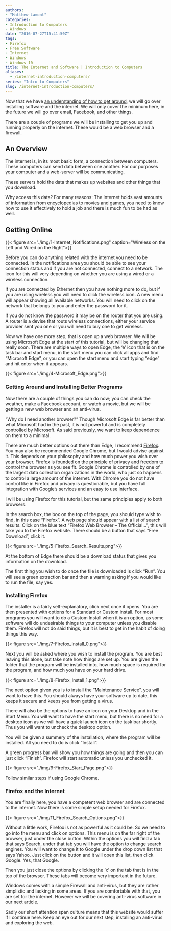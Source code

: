 ```yaml
---
authors: 
- "Matthew Lamont"
categories:
- Introduction to Computers
- Windows
date: "2016-07-27T15:41:50Z"
tags:
- Firefox
- Free Software
- Internet
- Windows
- Windows 10
title: The Internet and Software | Introduction to Computers
aliases:
  - /internet-introduction-computers/
series: "Intro to Computers"
slug: /internet-introduction-computers/
---
```


Now that we have [an understanding of how to get around](https://www.blog.mattlamont.com/windows-10-interface/), we will go over installing software and the internet. We will only cover the minimum here, in the future we will go over email, Facebook, and other things.

There are a couple of programs we will be installing to get you up and running properly on the internet. These would be a web browser and a firewall.

## An Overview

The internet is, in its most basic form, a connection between computers. These computers can send data between one another. For our purposes your computer and a web-server will be communicating.

These servers hold the data that makes up websites and other things that you download.

Why access this data? For many reasons: The Internet holds vast amounts of information from encyclopedias to movies and games, you need to know how to use it effectively to hold a job and there is much fun to be had as well.

## Getting Online

{{< figure src="./img/1-Internet_Notifications.png" caption="Wireless on the Left and Wired on the Right">}}

Before you can do anything related with the internet you need to be connected. In the notifications area you should be able to see your connection status and if you are not connected, connect to a network. The icon for this will very depending on whether you are using a wired or a wireless connection.

If you are connected by Ethernet then you have nothing more to do, but if you are using wireless you will need to click the wireless icon. A new menu will appear showing all available networks. You will need to click on the network that belongs to you and enter the password for it.

If you do not know the password it may be on the router that you are using. A router is a devise that routs wireless connections, either your service provider sent you one or you will need to buy one to get wireless.

Now we have one more step, that is open up a web browser. We will be using Microsoft Edge at the start of this tutorial, but will be changing that really soon. There are multiple ways to open Edge, the ‘e’ icon that is on the task bar and start menu, in the start menu you can click all apps and find “Microsoft Edge”, or you can open the start menu and start typing “edge” and hit enter when it appears.

{{< figure src="./img/4-Microsoft_Edge.png">}}

### Getting Around and Installing Better Programs

Now there are a couple of things you can do now; you can check the weather, make a Facebook account, or watch a movie, but we will be getting a new web browser and an anti-virus.

“Why do I need another browser?” Though Microsoft Edge is far better than what Microsoft had in the past, it is not powerful and is completely controlled by Microsoft. As said previously, we want to keep dependence on them to a minimal.

There are much better options out there than Edge, I recommend [Firefox](https://www.mozilla.org/en-US/firefox/new/). You may also be recommended Google Chrome, but I would advise against it. This depends on your philosophy and how much power you wish over your browser. Firefox is founded on the principle of privacy and freedom to control the browser as you see fit. Google Chrome is controlled by one of the largest data collection organizations in the world, who just so happens to control a large amount of the internet. With Chrome you do not have control like in Firefox and privacy is questionable, but you have full integration with Google’s services and an easy to use interface.

I will be using Firefox for this tutorial, but the same principles apply to both browsers.

In the search box, the box on the top of the page, you should type wish to find, in this case “Firefox”. A web page should appear with a list of search results. Click on the blue text “Firefox Web Browser – The Official...”, this will take you to the Firefox website. There should be a button that says “Free Download”, click it.

{{< figure src="./img/5-Firefox_Search_Results.png">}}

At the bottom of Edge there should be a download status that gives you information on the download.

The first thing you wish to do once the file is downloaded is click “Run”. You will see a green extraction bar and then a warning asking if you would like to run the file, say yes.

### Installing Firefox

The installer is a fairly self-explanatory, click next once it opens. You are then presented with options for a Standard or Custom install. For most programs you will want to do a Custom Install when it is an option, as some software will do undesirable things to your computer unless you disable them. Firefox will not do said things, but it is best to get in the habit of doing things this way.

{{< figure src="./img/7-Firefox_Install_0.png">}}

Next you will be asked where you wish to install the program. You are best leaving this alone, but take note how things are set up. You are given the folder that the program will be installed into, how much space is required for the program, and how much you have on your hard drive.

{{< figure src="./img/8-Firefox_Install_1.png">}}

The next option given you is to install the “Maintenance Service”, you will want to have this. You should always have your software up to date, this keeps it secure and keeps you from getting a virus.

There will also be the options to have an icon on your Desktop and in the Start Menu. You will want to have the start menu, but there is no need for a desktop icon as we will have a quick launch icon on the task bar shortly. Thus you will want to uncheck the desktop option.

You will be given a summery of the installation, where the program will be installed. All you need to do is click “Install”.

A green progress bar will show you how things are going and then you can just click “Finish”. Firefox will start automatic unless you unchecked it.

{{< figure src="./img/9-Firefox_Start_Page.png">}}

Follow similar steps if using Google Chrome.

### Firefox and the Internet

You are finally here, you have a competent web browser and are connected to the internet. Now there is some simple setup needed for Firefox.

{{< figure src="./img/11_Firefox_Search_Options.png">}}

Without a little work, Firefox is not as powerful as it could be. So we need to go into the menu and click on options. This menu is on the far right of the browser, just under the close button. Within the options you will find a tab that says Search, under that tab you will have the option to change search engines. You will want to change it to Google under the drop down list that says Yahoo. Just click on the button and it will open this list, then click Google. Yes, that Google.

Then you just close the options by clicking the ‘x’ on the tab that is in the top of the browser. These tabs will become very important in the future.

Windows comes with a simple Firewall and anti-virus, but they are rather simplistic and lacking in some areas. If you are comfortable with that, you are set for the internet. However we will be covering anti-virus software in our next article.

Sadly our short attention span culture means that this website would suffer if I continue here. Keep an eye out for our next step, installing an anti-virus and exploring the web.